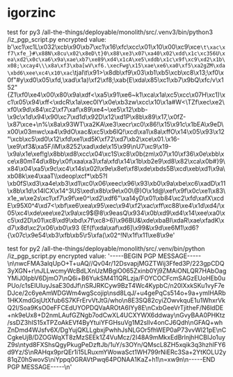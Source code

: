 # igorzinc
test for py3 
/all-the-things/deployable/monolith/src/.venv3/bin/python3 <path to script>/iz_pgp_script.py
encrypted value:
  b'\xc1\xc1L\x032\xcb\x90\xb7\xc1\x16\xfc\xcc\x01\x10\x00\xc9\xce`\t\xac\xf7\xfe_}#\x88N\x8cu\x02\x8eD\t}0\x88\xe3\x07\xa40\x02\xdd\x1c\xc356U\xea\xd2\x0c\xa6\x9a\xae\xb7\xe89\xd4\x1cA\xe5\xddb\x1c\x9f\xc9\xd2\x1b\x08;\xcay4\\\x8a\xf3\xba[wV\xf6.\xecFwg\x15\xae\xe6\xa0\xf5\xa2gZM\xda\xbd6\xee\xc4\x10\xac`\tjaI\t\x91>\x8db\xf9\x03\xb1\xb5\xcb\xc8\x13;\xf0\x0f"#y\xd0\x05\xfd,\xad\x1a)\xf2\xf8;\xab{E\xda\x85\xc1\xb7\x9bQ\xfc/v\x152"{Z1\xf0\xe4\x00\x80\x9a\xdf<\xa5\x91\xe6~k1\xca\x1a\xc5\xcc\x07H\xc1)\xc1\x05\x94\xff<\xdcR\x1a\xec0lY\x0e\xb3zw\xcc\x10\x1a#W<\\TZf\xec\xe2\xf0\x9d\x84\xc2\xf7\xaf\x89\xe4~\xe5\x12\xbb-\x9c\x1d\x94\x90\xc7\xd1d\x92D\x12\xd1P\x8b\x89\x17,\x0fZ-\x87\xce+\n%\x8a\x93WT\xa2KA\xe3\xecr\xc0\x86!\x15\x91c\x1bEA\x9eD\x00\x03mwc\xa4\x9dO\xac&\xc5\xb6lQ!\xcd\xa1\x8a\xffO\x14\x05\x93\x12"\xcb\xc5\xd0\x12\xfd\xe1\xd5K\xf72\xd7\xb2\xce\x01.\x16-\xe9\xf3&\xa5F/iM\x8252\xad\xde\x15\x99\nU7\xc9\x19-\x9a\x1e\xef!g\x8bb\xd8\xcc\x04\xc1S\xc8\x0b(zm\x07\x10\xf36\x0e\xbb\xce\x80mT4d\x8by\x0f\xaa\xa3\xfa\xfd\x14\x1b\xb2e9\xd8\x82\xca\x0b#}9\x84\x04\xa5\x9c\xc4\x14s\x02l\x9e\x8et\xf8\xde\xbds5B\xcd\xeb\xd1\x9a\xb08k\xe4\xaaT\\\xdeop\xcf*\xb5?I \xb0fS\xd3\xa4e\xb3\xd1\xc0\x06\xeec\x96\x93\xb0\x9a\xbe\xc6\xadD\x11\x8b\x1d\x14lCX\x14^3US\xed\x8b\x9e\x00\\@)O\x1d@\xef\x9f\x0c\xe1\x83\x1e_w\xe2s\xc1\xf7\x9f\xe0^\xd2\xdf6"\xa14yD\x01\xb84\xc2\xfd\xafX\xcdE\x95X0^4\xd7<\xbf\xe6\xea\x95\xec\x94\xf2\xac\xff\xc88\xe4\x1d\xd4/\x05\xc4\xde\xee\xe2\x9a\xc9$@8\x9easQ\x934\x0b\xd9\xd4\x14\xee\xa0\xc5\xd2D\x01\xc8\xd9\xbd\x7f\xc8>6)\x96BU&\xde\xbaBI\xdaR\xae\xfadK\xd7\x8d\xc2\x06\xb0\x93 (Ef{f\xda\xaf\xd6]\x99&\x9d\xe6M1\xd6?{\x07c\x9e54\xb3\xfb\xb5\r5\xfa(\x02^!N\x1f\x11\xe8\x9e'
  
  
test for py2
/all-the-things/deployable/monolith/src/.venv/bin/python <path to script>/iz_pgp_script.py
 encrypted value: 
  '-----BEGIN PGP MESSAGE-----\n\nwcFMA3alqUpO+T+uAQ//Qv04r/12DsvapjMGZTWij3Ffed3P/223gpCDQ3yXGN+r\nJLLwcmyWcBdLXnUzMBgiO065Zxinb0Yj9ZMAiONLQR7HAbOagYMiJ0IpbV6DjmO7\nQ6i+B6YukSM411QRLzja/FOYCOCFcmSAGzEUoHEb0uPUo/c1sEIUIuyJsaE30dJf\nSRJRKCyw9BzT4Wc4KypbC/n20lXxkSKu1vyF7eDJce/2c6yeAmWDGWm4wgScojip\nsd8LqJ/+u4gePqCs514o+9a+ymlHARb1HKXmdGsjUtXfub6S7KFrErvVtJtG/who\n8E3SQ82cyiZOwvkquE1u1WhxrVkQ2I/Soa9KsO0eFFCEdUYOPDQVaAROtA6IYy8E\nCxbGeeVrTjitheF/N6ldDE+nk9eUx8+D2nmLAufGZNgb7odCwXL4UCXYWX6ddway\nGvyBAA0PHKtz/ssDZ3hIS15xTPZoAkEVf4ByYtuiYFGHsuVg1M2slIv4onCJ6Qdh\nGFAQ+whZnDmd4WJsfv6X/DgYujQKLLgbxjPwhhJsNLGOr5fhWEP0aP73vvWl21pE\nCCgkeUjB/DZOGWqXT8zMzSEEk1Z4VuMcz/2I48A9mMkxEdBrlnjhHCBIJo1uyZ9s\ntyd8FXShsQgyPkugPeDzftJb/1uY/s3OYn/QMscL8ZH5xqik3q3hzhlFY6d9Yz/S\nRAHqx9prQEr1i15LRuxmYWowaSct1WH799rNiERc3Sa+2YtKOLU2y81qZ0hSwovS\niYppq0GRAVtPwq64PONAA1KaZ+h1\n=xw9n\n-----END PGP MESSAGE-----\n'
